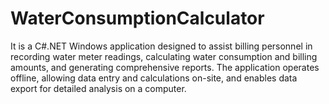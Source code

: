 # WaterConsumptionCalculator
It is a C#.NET Windows application designed to assist billing personnel in recording water meter readings, calculating water consumption and billing amounts, and generating comprehensive reports. The application operates offline, allowing data entry and calculations on-site, and enables data export for detailed analysis on a computer.
